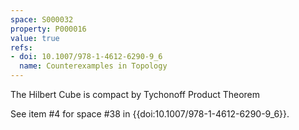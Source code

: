 ```yaml
---
space: S000032
property: P000016
value: true
refs:
- doi: 10.1007/978-1-4612-6290-9_6
  name: Counterexamples in Topology
---
```


The Hilbert Cube is compact by Tychonoff Product Theorem

See item #4 for space #38 in {{doi:10.1007/978-1-4612-6290-9_6}}.
